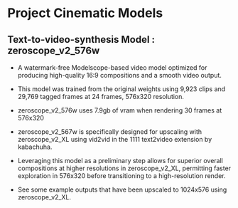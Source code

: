 # Project Cinematic Models

## Text-to-video-synthesis Model : zeroscope_v2_576w

* A watermark-free Modelscope-based video model optimized for producing high-quality 16:9 compositions and a smooth video output. 

* This model was trained from the original weights using 9,923 clips and 29,769 tagged frames at 24 frames, 576x320 resolution.

* zeroscope_v2_576w uses 7.9gb of vram when rendering 30 frames at 576x320

* zeroscope_v2_567w is specifically designed for upscaling with zeroscope_v2_XL using vid2vid in the 1111 text2video extension by kabachuha. 

* Leveraging this model as a preliminary step allows for superior overall compositions at higher resolutions in zeroscope_v2_XL, permitting faster exploration in 576x320 before transitioning to a high-resolution render. 

* See some example outputs that have been upscaled to 1024x576 using zeroscope_v2_XL. 